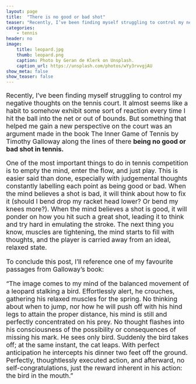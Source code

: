 ```yaml
---
layout: page
title:  "There is no good or bad shot"
teaser: "Recently, I’ve been finding myself struggling to control my negative thoughts on the tennis court. It almost seems like..."
categories:
    - tennis
header: no
image:
    title: leopard.jpg
    thumb: leopard.png
    caption: Photo by Geran de Klerk on Unsplash.
    caption_url: https://unsplash.com/photos/wYy3rvvgjAU
show_meta: false
show_teaser: false
---
```


<p style="font-size: 1.1rem;"> Recently, I’ve been finding myself struggling to control my negative thoughts on the tennis court. It almost seems like a habit to somehow exhibit some sort of reaction every time I hit the ball into the net or out of bounds. But something that helped me gain a new perspective on the court was an argument made in the book The Inner Game of Tennis by Timothy Galloway along the lines of there <b> being no good or bad shot in tennis. </b></p>

<p style="font-size: 1.1rem;"> One of the most important things to do in tennis competition is to empty the mind, enter the flow, and just play. This is easier said than done, especially with judgemental thoughts constantly labelling each point as being good or bad. When the mind believes a shot is bad, it will think about how to fix it (should I bend drop my racket head lower? Or bend my knees more?). When the mind believes a shot is good, it will ponder on how you hit such a great shot, leading it to think and try hard in emulating the stroke. The next thing you know, muscles are tightening, the mind starts to fill with thoughts, and the player is carried away from an ideal, relaxed state. </p>

<p style="font-size: 1.1rem;">
To conclude this post, I’ll reference one of my favourite passages from Galloway’s book:</p>

<p style="font-size: 1.1rem;">
“The image comes to my mind of the balanced movement of a leopard stalking a bird. Effortlessly alert, he crouches, gathering his relaxed muscles for the spring. No thinking about when to jump, nor how he will push off with his hind legs to attain the proper distance, his mind is still and perfectly concentrated on his prey. No thought flashes into his consciousness of the possibility or consequences of missing his mark. He sees only bird. Suddenly the bird takes off; at the same instant, the cat leaps. With perfect anticipation he intercepts his dinner two feet off the ground. Perfectly, thoughtlessly executed action, and afterward, no self-congratulations, just the reward inherent in his action: the bird in the mouth.”</p>
